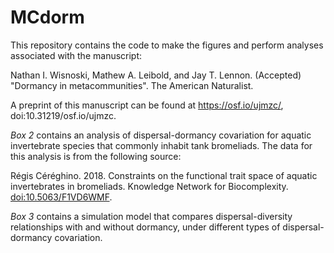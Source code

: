 # MCdorm

This repository contains the code to make the figures and perform analyses associated with the manuscript:

Nathan I. Wisnoski, Mathew A. Leibold, and Jay T. Lennon. (Accepted) "Dormancy in metacommunities". The American Naturalist.

A preprint of this manuscript can be found at https://osf.io/ujmzc/, doi:10.31219/osf.io/ujmzc.

*Box 2* contains an analysis of dispersal-dormancy covariation for aquatic invertebrate species that commonly inhabit tank bromeliads. The data for this analysis is from the following source: 

Régis Céréghino. 2018. Constraints on the functional trait space of aquatic invertebrates in bromeliads. Knowledge Network for Biocomplexity. [doi:10.5063/F1VD6WMF](https://doi.org/10.5063/F1VD6WMF).

*Box 3* contains a simulation model that compares dispersal-diversity relationships with and without dormancy, under different types of dispersal-dormancy covariation. 

